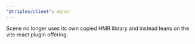 ```yaml
---
"@triplex/client": minor
---
```


Scene no longer uses its own copied HMR library and instead leans on the vite react plugin offering.
